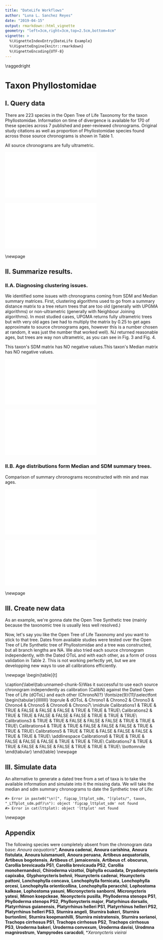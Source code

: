 ```yaml
---
title: "DateLife Workflows"
author: "Luna L. Sanchez Reyes"
date: "2019-04-15"
output: rmarkdown::html_vignette
geometry: "left=3cm,right=3cm,top=2.5cm,bottom=4cm"
vignette: >
  %\VignetteIndexEntry{DateLife Example}
  %\VignetteEngine{knitr::rmarkdown}
  %\VignetteEncoding{UTF-8}
---
```



\raggedright

# Taxon Phyllostomidae

## I. Query data
There are 223 species in the Open Tree of Life Taxonomy for the taxon Phyllostomidae.
Information on time of divergence is available for
170
of these species across 7 published and peer-reviewed chronograms.
Original study citations as well as proportion of Phyllostomidae species found across those source
chronograms is shown in Table 1.

All source chronograms are fully ultrametric.


![Phyllostomidae Species Dated Open Tree of Life Induced Subtree. This chronogram was obtained with `get_dated_otol_induced_subtree()` function.](plots/Phyllostomidae_datedotol.pdf)


![Phyllostomidae lineage through time (LTT) plots from source chronograms, summary median chronogram and dated Open Tree of Life chronogram.](plots/Phyllostomidae_LTTplot_phyloall.pdf)


\newpage


## II. Summarize results.
### II.A. Diagnosing clustering issues.

We identified some issues with chronograms coming from SDM and Median summary matrices.
First, clustering algorithms used to go from a summary distance matrix to
a tree return trees that are too old (generally with UPGMA algorithms) or non-ultrametric
(generally with Neighbour Joining algorithms). In most studied cases, UPGMA returns
fully ultrametric trees but with very old ages (we had to multiply the matrix by
0.25 to get ages approximate to source chronograms ages, however this is a number
chosen at random, it was just the number that worked well). NJ returned reasonable
ages, but trees are way non ultrametric, as you can see in Fig. 3
and Fig. 4.

This taxon's SDM matrix has NO negative values.This taxon's Median matrix has NO negative values.


![Phyllostomidae lineage through time (LTT) plots from source chronograms and Median summary matrix converted to phylo with different methods (NJ and UPGMA).  Clustering algorithms used often are returning non-ultrametric trees or with maximum ages that are just off (too old or too young). So we developped an alternative algorithm in `datelife` to go from a summary matrix to a fully ultrametric tree.](plots/Phyllostomidae_LTTplot_Median.pdf)



![Phyllostomidae lineage through time (LTT) plots from source chronograms and SDM summary matrix converted to phylo with different methods (NJ and UPGMA).  Clustering algorithms used often are returning non-ultrametric trees or with maximum ages that are just off (too old or too young). So we developped an alternative algorithm in `datelife` to go from a summary matrix to a fully ultrametric tree.](plots/Phyllostomidae_LTTplot_SDM.pdf)

### II.B. Age distributions form Median and SDM summary trees.

Comparison of summary chronograms reconstructed with min and max ages.


![Phyllostomidae lineage through time (LTT) plots from source chronograms and Median summary matrix converted to phylo with `datelife` algorithm.](plots/Phyllostomidae_LTTplot_summtrees_Median.pdf)



![Phyllostomidae lineage through time (LTT) plots from source chronograms and SDM summary matrix converted to phylo with `datelife` algorithm.](plots/Phyllostomidae_LTTplot_summtrees_SDM.pdf)


\newpage


## III. Create new data


As an example, we're gonna date the Open Tree Synthetic tree (mainly because the taxonomic tree is usually less well resolved.)


Now, let's say you like the Open Tree of Life Taxonomy and you want to stick to that tree. Dates from available studies were tested over the Open Tree of Life Synthetic tree of Phyllostomidae and a tree was constructed, but all branch lengths are NA.
We also tried  each source chronogram independently, with the Dated OToL and with each other, as a form of cross validation in Table 2. This is not working perfectly yet, but we are developping new ways to use all calibrations efficiently.

\newpage
\begin{table}[t]

\caption{\label{tab:unnamed-chunk-5}Was it successful to use each source chronogram independently as calibration (CalibN) against the Dated Open Tree of Life (dOToL) and each other (ChronoN)?}
\fontsize{9}{11}\selectfont
\begin{tabular}{lllllllll}
\toprule
  & dOToL & Chrono1 & Chrono2 & Chrono3 & Chrono4 & Chrono5 & Chrono6 & Chrono7\\
\midrule
Calibrations1 & TRUE & TRUE & FALSE & FALSE & FALSE & TRUE & TRUE & TRUE\\
Calibrations2 & TRUE & TRUE & FALSE & FALSE & FALSE & TRUE & TRUE & TRUE\\
Calibrations3 & TRUE & TRUE & FALSE & FALSE & FALSE & TRUE & TRUE & TRUE\\
Calibrations4 & TRUE & TRUE & FALSE & FALSE & FALSE & TRUE & TRUE & TRUE\\
Calibrations5 & TRUE & TRUE & FALSE & FALSE & FALSE & TRUE & TRUE & TRUE\\
\addlinespace
Calibrations6 & TRUE & TRUE & FALSE & FALSE & FALSE & TRUE & TRUE & TRUE\\
Calibrations7 & TRUE & TRUE & FALSE & FALSE & FALSE & TRUE & TRUE & TRUE\\
\bottomrule
\end{tabular}
\end{table}
\newpage
## III. Simulate data
An alternative to generate a dated tree from a set of taxa is to take the available information and simulate into it the missing data.
We will take the median and sdm summary chronograms to date the Synthetic tree of Life:

```
#> Error in paste0("\n![", figcap_lttplot_sdm, "](plots/", taxon, "_LTTplot_sdm.pdf)\n"): object 'figcap_lttplot_sdm' not found
#> Error in cat(lttplot): object 'lttplot' not found
```

\newpage

## Appendix
The following species were completely absent from the chronogram data base:  *Anoura aequatoris**, **Anoura cadenai**, **Anoura carishina**, **Anoura fistulata**, **Anoura luismanueli**, **Anoura peruana**, **Artibeus aequatorialis**, **Artibeus bogotensis**, **Artibeus cf. jamaicensis**, **Artibeus cf. obscurus**, **Carollia brevicauda PS1**, **Carollia brevicauda PS2**, **Carollia monohernandezi**, **Chiroderma vizottoi**, **Diphylla ecuadata**, **Dryadonycteris capixaba**, **Glyphonycteris behnii**, **Hsunycteris cadenai**, **Hsunycteris pattoni**, **Lonchophylla concava**, **Lonchophylla fornicata**, **Lonchophylla orcesi**, **Lonchophylla orienticollina**, **Lonchophylla peracchii**, **Lophostoma kalkoae**, **Lophostoma yasuni**, **Micronycteris sanborni**, **Micronycteris yatesi**, **Mimon koepckeae**, **Neonycteris pusilla**, **Phylloderma stenops PS1**, **Phylloderma stenops PS2**, **Phyllonycteris major**, **Platyrhinus dorsalis**, **Platyrrhinus guianensis**, **Platyrrhinus helleri PS1**, **Platyrrhinus helleri PS2**, **Platyrrhinus helleri PS3**, **Sturnira angeli**, **Sturnira bakeri**, **Sturnira burtonlimi**, **Sturnira koopmanhilli**, **Sturnira mistratensis**, **Sturnira sorianoi**, **Trachops cirrhosus PS1**, **Trachops cirrhosus PS2**, **Trachops cirrhosus PS3**, **Uroderma bakeri**, **Uroderma convexum**, **Uroderma davisi**, **Urodmna magnirostrum**, **Vampyrodes caracdoli**, **Xeronycteris vieirai*
